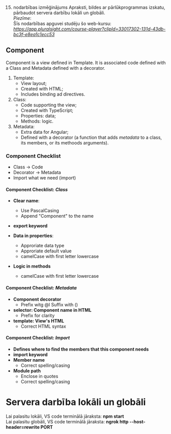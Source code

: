 15. nodarbības izmēģinājums
Apraksti, bildes ar pārlūkprogrammas izskatu, pārbaudot servera darbību lokāli un globāli.  
*Piezīme*:  
Šīs nodarbības apguvei studēju šo web-kursu: *https://app.pluralsight.com/course-player?clipId=33017302-131d-43db-bc3f-e8ea1c1ecc53*

## Component
Component is a view defined in Template. It is associated code defined with a Class and Metadata defined with a decorator.
1. Template:  
   - View layout;  
   - Created with HTML;  
   - Includes binding ad directives.  
2. Class:  
   - Code supporting the view;  
   - Created with TypeScript;  
   - Properties: data;  
   - Methods: logic.  
3. Metadata:  
   - Extra data for Angular;  
   - Defined with a decorator (a function that adds *metadata* to a class, its members, or its methoods arguments).  

### Component Checklist
- Class -> Code  
- Decorator -> Metadata  
- Import what we need (import)  
 
#### Component Checklist: *Class*  
- **Clear name**:  
  - Use PascalCasing  
  - Append "Component" to the name  

- **export keyword**  
- **Data in properties**:  
  - Approriate data type  
  - Approriate default value  
  - camelCase with first letter lowercase  

- **Logic in methods**  
  - camelCase with first letter lowercase

#### Component Checklist: *Metadata*  
- **Component decorator**  
  - Prefix witg @l Suffix with ()  
- **selector: Component name in HTML**  
  - Prefix for clarity  
- **template: View's HTML**  
  - Correct HTML syntax  

#### Component Checklist: *Import*  
- **Defines where to find the members that this component needs**  
- **import keyword**  
- **Member name**  
  - Correct spelling/casing  
- **Module path**  
  - Enclose in quotes  
  - Correct spelling/casing  

# Servera darbība lokāli un globāli
Lai palasitu lokāli, VS code terminālā jāraksta: **npm start**  
Lai palasitu globāli, VS code terminālā jāraksta: **ngrok http --host-header=rewrite PORT**  
